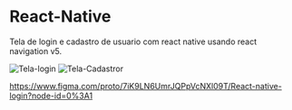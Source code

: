 # React-Native
Tela de login e cadastro de usuario com react native usando react navigation v5.


![Tela-login](https://user-images.githubusercontent.com/63432537/88991014-e6202000-d2b5-11ea-924a-3d91cad6d479.png)
![Tela-Cadastror](https://user-images.githubusercontent.com/63432537/88991023-e8827a00-d2b5-11ea-88b1-a7c843b4c886.png)

https://www.figma.com/proto/7iK9LN6UmrJQPpVcNXl09T/React-native-login?node-id=0%3A1
